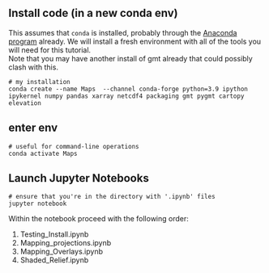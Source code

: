## Install code (in a new conda env)
This assumes that `conda` is installed, probably through the [Anaconda program](https://www.anaconda.com/) already.
We will install a fresh environment with all of the tools you will need for this tutorial.  
Note that you may have another install of gmt already that could possibly clash with this.  

    # my installation
    conda create --name Maps  --channel conda-forge python=3.9 ipython ipykernel numpy pandas xarray netcdf4 packaging gmt pygmt cartopy elevation

## enter env
    # useful for command-line operations
    conda activate Maps
    
## Launch Jupyter Notebooks
    # ensure that you're in the directory with '.ipynb' files
    jupyter notebook

Within the notebook proceed with the following order:
1) Testing_Install.ipynb
2) Mapping_projections.ipynb
3) Mapping_Overlays.ipynb
4) Shaded_Relief.ipynb
